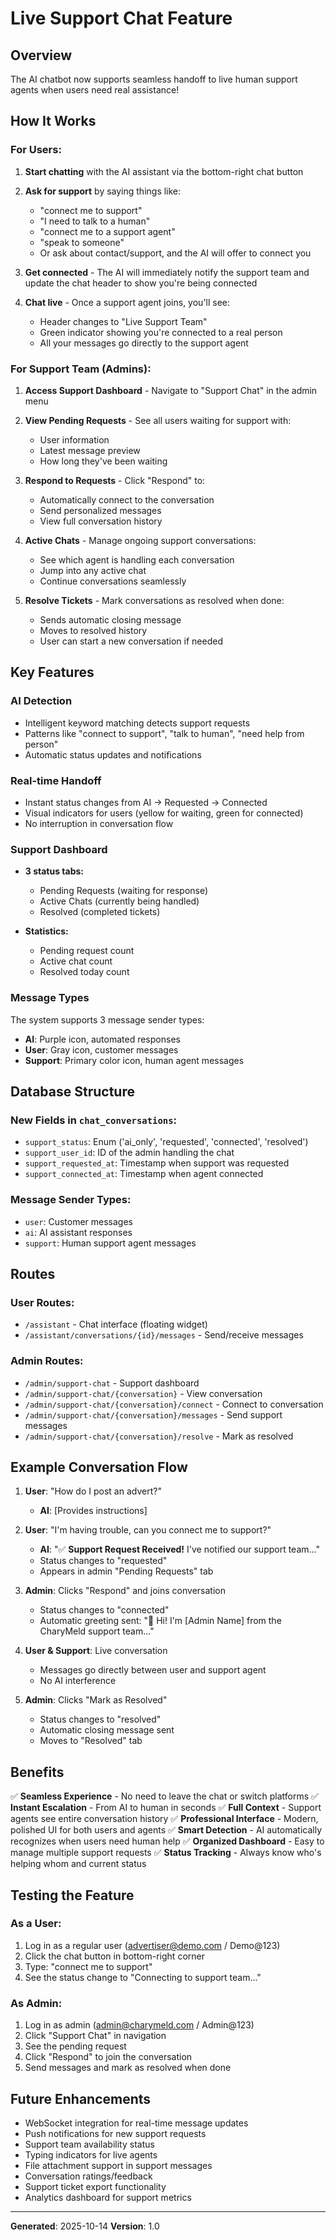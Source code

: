 # Live Support Chat Feature

## Overview
The AI chatbot now supports seamless handoff to live human support agents when users need real assistance!

## How It Works

### For Users:
1. **Start chatting** with the AI assistant via the bottom-right chat button
2. **Ask for support** by saying things like:
   - "connect me to support"
   - "I need to talk to a human"
   - "connect me to a support agent"
   - "speak to someone"
   - Or ask about contact/support, and the AI will offer to connect you

3. **Get connected** - The AI will immediately notify the support team and update the chat header to show you're being connected

4. **Chat live** - Once a support agent joins, you'll see:
   - Header changes to "Live Support Team"
   - Green indicator showing you're connected to a real person
   - All your messages go directly to the support agent

### For Support Team (Admins):
1. **Access Support Dashboard** - Navigate to "Support Chat" in the admin menu

2. **View Pending Requests** - See all users waiting for support with:
   - User information
   - Latest message preview
   - How long they've been waiting

3. **Respond to Requests** - Click "Respond" to:
   - Automatically connect to the conversation
   - Send personalized messages
   - View full conversation history

4. **Active Chats** - Manage ongoing support conversations:
   - See which agent is handling each conversation
   - Jump into any active chat
   - Continue conversations seamlessly

5. **Resolve Tickets** - Mark conversations as resolved when done:
   - Sends automatic closing message
   - Moves to resolved history
   - User can start a new conversation if needed

## Key Features

### AI Detection
- Intelligent keyword matching detects support requests
- Patterns like "connect to support", "talk to human", "need help from person"
- Automatic status updates and notifications

### Real-time Handoff
- Instant status changes from AI → Requested → Connected
- Visual indicators for users (yellow for waiting, green for connected)
- No interruption in conversation flow

### Support Dashboard
- **3 status tabs:**
  - Pending Requests (waiting for response)
  - Active Chats (currently being handled)
  - Resolved (completed tickets)

- **Statistics:**
  - Pending request count
  - Active chat count
  - Resolved today count

### Message Types
The system supports 3 message sender types:
- **AI**: Purple icon, automated responses
- **User**: Gray icon, customer messages
- **Support**: Primary color icon, human agent messages

## Database Structure

### New Fields in `chat_conversations`:
- `support_status`: Enum ('ai_only', 'requested', 'connected', 'resolved')
- `support_user_id`: ID of the admin handling the chat
- `support_requested_at`: Timestamp when support was requested
- `support_connected_at`: Timestamp when agent connected

### Message Sender Types:
- `user`: Customer messages
- `ai`: AI assistant responses
- `support`: Human support agent messages

## Routes

### User Routes:
- `/assistant` - Chat interface (floating widget)
- `/assistant/conversations/{id}/messages` - Send/receive messages

### Admin Routes:
- `/admin/support-chat` - Support dashboard
- `/admin/support-chat/{conversation}` - View conversation
- `/admin/support-chat/{conversation}/connect` - Connect to conversation
- `/admin/support-chat/{conversation}/messages` - Send support messages
- `/admin/support-chat/{conversation}/resolve` - Mark as resolved

## Example Conversation Flow

1. **User**: "How do I post an advert?"
   - **AI**: [Provides instructions]

2. **User**: "I'm having trouble, can you connect me to support?"
   - **AI**: "✅ **Support Request Received!** I've notified our support team..."
   - Status changes to "requested"
   - Appears in admin "Pending Requests" tab

3. **Admin**: Clicks "Respond" and joins conversation
   - Status changes to "connected"
   - Automatic greeting sent: "👋 Hi! I'm [Admin Name] from the CharyMeld support team..."

4. **User & Support**: Live conversation
   - Messages go directly between user and support agent
   - No AI interference

5. **Admin**: Clicks "Mark as Resolved"
   - Status changes to "resolved"
   - Automatic closing message sent
   - Moves to "Resolved" tab

## Benefits

✅ **Seamless Experience** - No need to leave the chat or switch platforms
✅ **Instant Escalation** - From AI to human in seconds
✅ **Full Context** - Support agents see entire conversation history
✅ **Professional Interface** - Modern, polished UI for both users and agents
✅ **Smart Detection** - AI automatically recognizes when users need human help
✅ **Organized Dashboard** - Easy to manage multiple support requests
✅ **Status Tracking** - Always know who's helping whom and current status

## Testing the Feature

### As a User:
1. Log in as a regular user (advertiser@demo.com / Demo@123)
2. Click the chat button in bottom-right corner
3. Type: "connect me to support"
4. See the status change to "Connecting to support team..."

### As Admin:
1. Log in as admin (admin@charymeld.com / Admin@123)
2. Click "Support Chat" in navigation
3. See the pending request
4. Click "Respond" to join the conversation
5. Send messages and mark as resolved when done

## Future Enhancements

- WebSocket integration for real-time message updates
- Push notifications for new support requests
- Support team availability status
- Typing indicators for live agents
- File attachment support in support messages
- Conversation ratings/feedback
- Support ticket export functionality
- Analytics dashboard for support metrics

---

**Generated**: 2025-10-14
**Version**: 1.0
